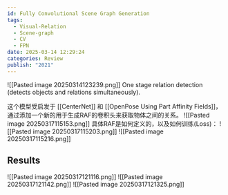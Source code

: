 ```yaml
---
id: Fully Convolutional Scene Graph Generation
tags:
  - Visual-Relation
  - Scene-graph
  - CV
  - FPN
date: 2025-03-14 12:29:24
categories: Review
publish: "2021"
---
```

![[Pasted image 20250314123239.png]]
One stage relation detection (detects objects and relations simultaneously).

这个模型受启发于 [[CenterNet]] 和 [[OpenPose Using Part Affinity Fields]]，通过添加一个新的用于生成RAF的卷积头来获取物体之间的关系。
![[Pasted image 20250317115153.png]]
具体RAF是如何定义的，以及如何训练(Loss)：
![[Pasted image 20250317115203.png]]
![[Pasted image 20250317115216.png]]


## Results
![[Pasted image 20250317121116.png]]
![[Pasted image 20250317121142.png]]
![[Pasted image 20250317121325.png]]

